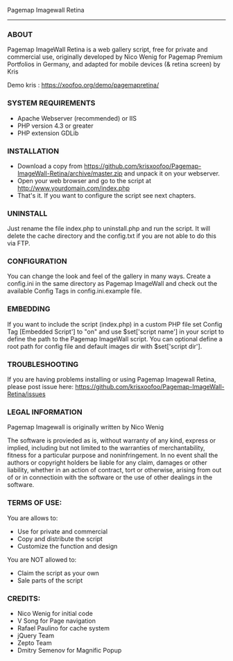 Pagemap Imagewall Retina
************************

### ABOUT
Pagemap ImageWall Retina is a web gallery script, free for private and commercial use, originally developed by Nico Wenig for Pagemap Premium Portfolios in Germany, and adapted for mobile devices (& retina screen) by Kris

Demo kris : https://xoofoo.org/demo/pagemapretina/

### SYSTEM REQUIREMENTS
- Apache Webserver (recommended) or IIS
- PHP version 4.3 or greater
- PHP extension GDLib

### INSTALLATION
- Download a copy from https://github.com/krisxoofoo/Pagemap-ImageWall-Retina/archive/master.zip and unpack it on your webserver.
- Open your web browser and go to the script at http://www.yourdomain.com/index.php
- That's it. If you want to configure the script see next chapters.

### UNINSTALL
Just rename the file index.php to uninstall.php and run the script.
It will delete the cache directory and the config.txt if you are not able to do this via FTP.

### CONFIGURATION
You can change the look and feel of the gallery in many ways.
Create a config.ini in the same directory as Pagemap ImageWall and check out the available Config Tags in config.ini.example file.

### EMBEDDING
If you want to include the script (index.php) in a custom PHP file set Config Tag [Embedded Script'] to "on" and use $set['script name'] in your script to define the path to the Pagemap ImageWall script. You can optional define a root path for config file and default images dir with $set['script dir'].

### TROUBLESHOOTING
If you are having problems installing or using Pagemap Imagewall Retina, please post issue here: https://github.com/krisxoofoo/Pagemap-ImageWall-Retina/issues

### LEGAL INFORMATION
Pagemap Imagewall is originally written by Nico Wenig

The software is provieded as is, without warranty of any kind, express or implied, including but not limited to the warranties of merchantability, fitness for a particular purpose and noninfringement. In no event shall the authors or copyright holders be liable for any claim, damages or other liability, whether in an action of contract, tort or otherwise, arising from
out of or in connectioin with the software or the use of other dealings in the software.

### TERMS OF USE:
You are allows to:
- Use for private and commercial
- Copy and distribute the script
- Customize the function and design

You are NOT allowed to:
- Claim the script as your own
- Sale parts of the script

### CREDITS:
- Nico Wenig for initial code
- V Song for Page navigation
- Rafael Paulino for cache system
- jQuery Team
- Zepto Team
- Dmitry Semenov for Magnific Popup